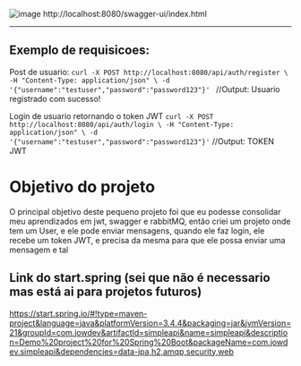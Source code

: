 ![image](https://github.com/user-attachments/assets/2967c02f-76b9-4311-b325-cf429cf845fb)
http://localhost:8080/swagger-ui/index.html

--- 

## Exemplo de requisicoes:
Post de usuario:
`curl -X POST http://localhost:8080/api/auth/register \
  -H "Content-Type: application/json" \
  -d '{"username":"testuser","password":"password123"}' `
  //Output: Usuario registrado com sucesso!

Login de usuario retornando o token JWT
  `curl -X POST http://localhost:8080/api/auth/login \
  -H "Content-Type: application/json" \
  -d '{"username":"testuser","password":"password123"}'`
  //Output: TOKEN JWT

# Objetivo do projeto
O principal objetivo deste pequeno projeto foi que eu podesse consolidar meu aprendizados em jwt, swagger e rabbitMQ, então criei um projeto onde tem um User, e ele pode enviar mensagens, quando ele faz login, ele recebe um token JWT, e precisa da mesma para que ele possa enviar uma mensagem e tal


## Link do start.spring (sei que não é necessario mas está ai para projetos futuros)
https://start.spring.io/#!type=maven-project&language=java&platformVersion=3.4.4&packaging=jar&jvmVersion=21&groupId=com.jowdev&artifactId=simpleapi&name=simpleapi&description=Demo%20project%20for%20Spring%20Boot&packageName=com.jowdev.simpleapi&dependencies=data-jpa,h2,amqp,security,web
